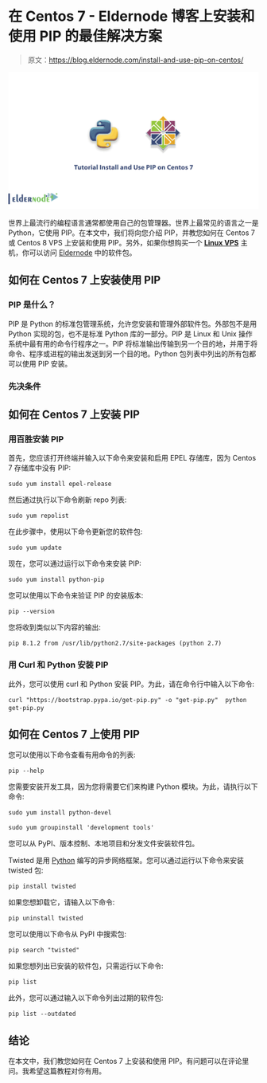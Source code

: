 # 在 Centos 7 - Eldernode 博客上安装和使用 PIP 的最佳解决方案

> 原文：<https://blog.eldernode.com/install-and-use-pip-on-centos/>

![Tutorial Install and Use PIP on Centos 7 [Best]](img/b4760069e2de0712c4abab1b7fabcb81.png)

世界上最流行的编程语言通常都使用自己的包管理器。世界上最常见的语言之一是 Python，它使用 PIP。在本文中，我们将向您介绍 PIP，并教您如何在 Centos 7 或 Centos 8 VPS 上安装和使用 PIP。另外，如果你想购买一个 [**Linux VPS**](https://eldernode.com/linux-vps/) 主机，你可以访问 [Eldernode](https://eldernode.com/) 中的软件包。

## **如何在 Centos 7 上安装使用 PIP**

### **PIP 是什么？**

PIP 是 Python 的标准包管理系统，允许您安装和管理外部软件包。外部包不是用 Python 实现的包，也不是标准 Python 库的一部分。PIP 是 Linux 和 Unix 操作系统中最有用的命令行程序之一。PIP 将标准输出传输到另一个目的地，并用于将命令、程序或进程的输出发送到另一个目的地。Python 包列表中列出的所有包都可以使用 PIP 安装。

### 先决条件

## **如何在 Centos 7 上安装 PIP**

### **用百胜**安装 PIP

首先，您应该打开终端并输入以下命令来安装和启用 EPEL 存储库，因为 Centos 7 存储库中没有 PIP:

```
sudo yum install epel-release
```

然后通过执行以下命令刷新 repo 列表:

```
sudo yum repolist
```

在此步骤中，使用以下命令更新您的软件包:

```
sudo yum update
```

现在，您可以通过运行以下命令来安装 PIP:

```
sudo yum install python-pip
```

您可以使用以下命令来验证 PIP 的安装版本:

```
pip --version
```

您将收到类似以下内容的输出:

```
pip 8.1.2 from /usr/lib/python2.7/site-packages (python 2.7)
```

### **用 Curl 和 Python 安装 PIP**

此外，您可以使用 curl 和 Python 安装 PIP。为此，请在命令行中输入以下命令:

```
curl "https://bootstrap.pypa.io/get-pip.py" -o "get-pip.py"  python get-pip.py
```

## **如何在 Centos 7 上使用 PIP**

您可以使用以下命令查看有用命令的列表:

```
pip --help
```

您需要安装开发工具，因为您将需要它们来构建 Python 模块。为此，请执行以下命令:

```
sudo yum install python-devel
```

```
sudo yum groupinstall 'development tools'
```

您可以从 PyPI、版本控制、本地项目和分发文件安装软件包。

Twisted 是用 [Python](https://blog.eldernode.com/install-python-3-9-on-centos/) 编写的异步网络框架。您可以通过运行以下命令来安装 twisted 包:

```
pip install twisted
```

如果您想卸载它，请输入以下命令:

```
pip uninstall twisted
```

您可以使用以下命令从 PyPI 中搜索包:

```
pip search "twisted"
```

如果您想列出已安装的软件包，只需运行以下命令:

```
pip list
```

此外，您可以通过输入以下命令列出过期的软件包:

```
pip list --outdated
```

## 结论

在本文中，我们教您如何在 Centos 7 上安装和使用 PIP。有问题可以在评论里问。我希望这篇教程对你有用。